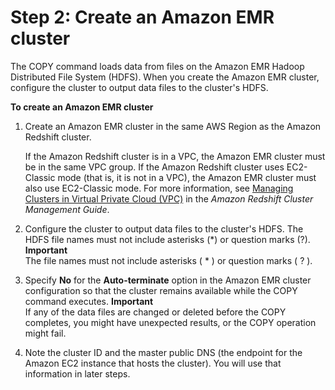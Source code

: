 # Step 2: Create an Amazon EMR cluster<a name="load-from-emr-steps-create-cluster"></a>

The COPY command loads data from files on the Amazon EMR Hadoop Distributed File System \(HDFS\)\. When you create the Amazon EMR cluster, configure the cluster to output data files to the cluster's HDFS\.

**To create an Amazon EMR cluster**

1. Create an Amazon EMR cluster in the same AWS Region as the Amazon Redshift cluster\. 

   If the Amazon Redshift cluster is in a VPC, the Amazon EMR cluster must be in the same VPC group\. If the Amazon Redshift cluster uses EC2\-Classic mode \(that is, it is not in a VPC\), the Amazon EMR cluster must also use EC2\-Classic mode\. For more information, see [Managing Clusters in Virtual Private Cloud \(VPC\)](https://docs.aws.amazon.com/redshift/latest/mgmt/managing-clusters-vpc.html) in the *Amazon Redshift Cluster Management Guide*\.

1. Configure the cluster to output data files to the cluster's HDFS\. The HDFS file names must not include asterisks \(\*\) or question marks \(?\)\.
**Important**  
The file names must not include asterisks \( \* \) or question marks \( ? \)\.

1. Specify **No** for the **Auto\-terminate** option in the Amazon EMR cluster configuration so that the cluster remains available while the COPY command executes\. 
**Important**  
If any of the data files are changed or deleted before the COPY completes, you might have unexpected results, or the COPY operation might fail\. 

1. Note the cluster ID and the master public DNS \(the endpoint for the Amazon EC2 instance that hosts the cluster\)\. You will use that information in later steps\. 